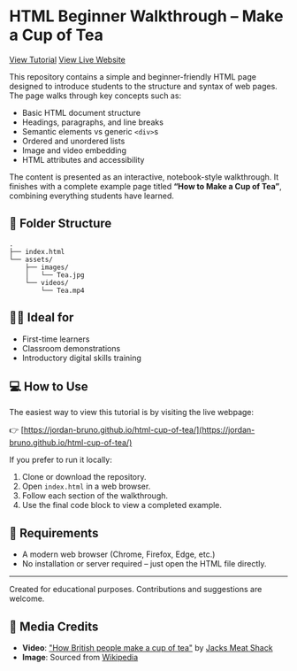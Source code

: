 # HTML Beginner Walkthrough – Make a Cup of Tea

[View Tutorial](https://jordan-bruno.github.io/html-cup-of-tea/)
[View Live Website](https://jordan-bruno.github.io/html-cup-of-tea/pages/example.html)

This repository contains a simple and beginner-friendly HTML page designed to introduce students to the structure and syntax of web pages. The page walks through key concepts such as:

- Basic HTML document structure
- Headings, paragraphs, and line breaks
- Semantic elements vs generic `<div>`s
- Ordered and unordered lists
- Image and video embedding
- HTML attributes and accessibility

The content is presented as an interactive, notebook-style walkthrough. It finishes with a complete example page titled **“How to Make a Cup of Tea”**, combining everything students have learned.

## 📂 Folder Structure

```
.
├── index.html
└── assets/
    ├── images/
    │   └── Tea.jpg
    └── videos/
        └── Tea.mp4
```

## 🧑‍🏫 Ideal for

- First-time learners
- Classroom demonstrations
- Introductory digital skills training

## 💻 How to Use

The easiest way to view this tutorial is by visiting the live webpage:

👉 [https://jordan-bruno.github.io/html-cup-of-tea/](https://jordan-bruno.github.io/html-cup-of-tea/)

If you prefer to run it locally:

1. Clone or download the repository.
2. Open `index.html` in a web browser.
3. Follow each section of the walkthrough.
4. Use the final code block to view a completed example.

## 🔧 Requirements

- A modern web browser (Chrome, Firefox, Edge, etc.)
- No installation or server required – just open the HTML file directly.

---

Created for educational purposes. Contributions and suggestions are welcome.

## 📸 Media Credits

- **Video**: ["How British people make a cup of tea"](https://youtu.be/gJZDppMH6-o?si=iBnEXDtTTRbOyxR_) by [Jacks Meat Shack](https://www.youtube.com/@JacksMeatShack)
- **Image**: Sourced from [Wikipedia](https://en.wikipedia.org/wiki/English_breakfast_tea#/media/File:Mug_of_English_breakfast_tea.jpg)
